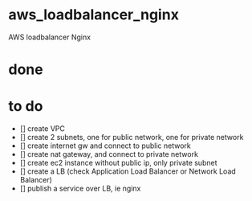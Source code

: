 # aws_loadbalancer_nginx
AWS loadbalancer Nginx


# done

# to do
- [] create VPC
- [] create 2 subnets, one for public network, one for private network
- [] create internet gw and connect to public network
- [] create nat gateway, and connect to private network
- [] create ec2 instance without public ip, only private subnet
- [] create a LB (check Application Load Balancer or Network Load Balancer)
- [] publish a service over LB, ie nginx

